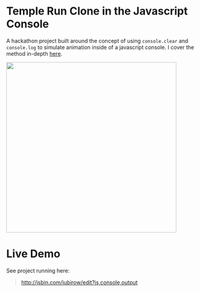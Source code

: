 # Temple Run Clone in the Javascript Console
A hackathon project built around the concept of using `console.clear` and `console.log` to simulate animation inside of a javascript console. I cover the method in-depth [here](https://medium.com/@hayden_betts/building-a-temple-run-clone-that-runs-in-the-javascript-console-b3481f9b9199).

<img src="https://i.imgur.com/Vx0ZKsO.gif" width="450">


# Live Demo
See project running here:

> http://jsbin.com/jubirow/edit?js,console,output
